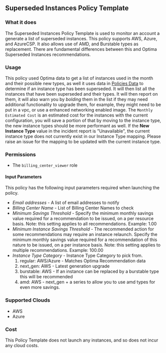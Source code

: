 ## Superseded Instances Policy Template

### What it does

The Superseded Instances Policy Template is used to monitor an account a generate a list of superseded instances. This policy supports AWS, Azure, and AzureCSP. It also allows use of AMD, and Burstable types as replacement. There are fundamental differences between this and Optima Superseded Instances recommendations. 

### Usage

This policy used Optima data to get a list of instances used in the month and their possible new types, as well it uses data in [Policies Data](https://github.com/rightscale/policy_templates/tree/master/data) to determine if an instance type has been superseded.  It will then list all the instances that have been superseded and their types. It will then report on them, it will also warn you by *bolding* them in the list if they may need additional functionality to upgrade them, for example, they might need to be put in a vpc, or use a enhanced networking enabled image. The `Monthly Estimated Cost` is an estimated cost for the instances with the current configuration, you will save a portion of that by moving to the instance type, the new instance types should be more performant as well. If the **New Instance Type** value in the incident report is "Unavailable", the current instance type does not currently exist in our Instance Type mapping.  Please raise an issue for the mapping to be updated with the current instance type.

### Permissions
- The `billing_center_viewer` role

#### Input Parameters

This policy has the following input parameters required when launching the policy.

- *Email addresses* - A list of email addresses to notify
- *Billing Center Name* - List of Billing Center Names to check
- *Minimum Savings Threshold* - Specify the minimum monthly savings value required for a recommendation to be issued, on a per resource basis. Note: this setting applies to all recommendations. Example: 1.00
- *Minimum Instance Savings Threshold* - The recommended action for some recommendations may require an instance relaunch. Specify the minimum monthly savings value required for a recommendation of this nature to be issued, on a per instance basis. Note: this setting applies to multiple recommendations. Example: 100.00
- *Instance Type Category* - Instance Type Category to pick from. 
  1. regular: AWS/Azure - Matches Optima Recommendation data
  1. next_gen: AWS - Latest generation upgrade
  1. burstable: AWS - If an instance can be replaced by a burstable type this will be recommended
  1. amd: AWS - next_gen + a series to allow you to use amd types for even more savings. 

### Supported Clouds

- AWS
- Azure

### Cost

This Policy Template does not launch any instances, and so does not incur any cloud costs.
